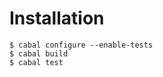 Installation
============


    $ cabal configure --enable-tests
    $ cabal build
    $ cabal test
